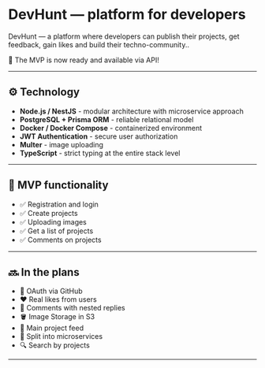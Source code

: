 # DevHunt — platform for developers

DevHunt — a platform where developers can publish their projects, get feedback, gain likes and build their techno-community..

🚀 The MVP is now ready and available via API!

---

## ⚙️ Technology

- **Node.js / NestJS** - modular architecture with microservice approach
- **PostgreSQL + Prisma ORM** - reliable relational model
- **Docker / Docker Compose** - containerized environment
- **JWT Authentication** - secure user authorization
- **Multer** - image uploading
- **TypeScript** - strict typing at the entire stack level

---

## 🔧 MVP functionality

- ✅ Registration and login
- ✅ Create projects
- ✅ Uploading images
- ✅ Get a list of projects
- ✅ Comments on projects

---

## 🔜 In the plans

- 🔁 OAuth via GitHub
- ❤️ Real likes from users
- 💬 Comments with nested replies
- 🪣 Image Storage in S3
- 📰 Main project feed
- 🧩 Split into microservices
- 🔍 Search by projects

---
